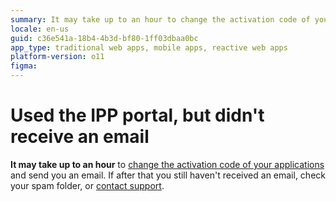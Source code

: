 ```yaml
---
summary: It may take up to an hour to change the activation code of your applications. If you haven't received an email, check your spam folder, or contact Support.
locale: en-us
guid: c36e541a-18b4-4b3d-bf80-1ff03dbaa0bc
app_type: traditional web apps, mobile apps, reactive web apps
platform-version: o11
figma:
---
```


# Used the IPP portal, but didn't receive an email

**It may take up to an hour** to [change the activation code of your applications](https://success.outsystems.com/Support/Enterprise_Customers/Licensing/Intellectual_Property_Protection_(IPP)/01_What_is_IPP_(Intellectual_Property_Protection)) and send you an email. If after that you still haven't received an email, check your spam folder, or [contact support](https://success.outsystems.com/Support/Enterprise_Customers/OutSystems_Support/01_Contact_OutSystems_technical_support).

